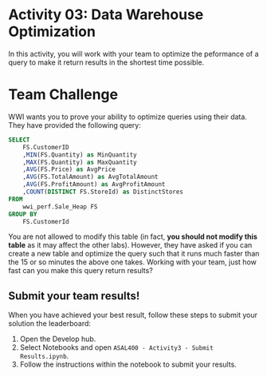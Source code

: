 # Activity 03: Data Warehouse Optimization

In this activity, you will work with your team to optimize the peformance of a query to make it return results in the shortest time possible. 

# Team Challenge 

WWI wants you to prove your ability to optimize queries using their data. They have provided the following query:

``` SQL
SELECT
    FS.CustomerID
    ,MIN(FS.Quantity) as MinQuantity
    ,MAX(FS.Quantity) as MaxQuantity
    ,AVG(FS.Price) as AvgPrice
    ,AVG(FS.TotalAmount) as AvgTotalAmount
    ,AVG(FS.ProfitAmount) as AvgProfitAmount
    ,COUNT(DISTINCT FS.StoreId) as DistinctStores
FROM
    wwi_perf.Sale_Heap FS
GROUP BY
    FS.CustomerId

```
You are not allowed to modify this table (in fact, **you should not modify this table** as it may affect the other labs). However, they have asked if you can create a new table and optimize the query such that it runs much faster than the 15 or so minutes the above one takes. Working with your team, just how fast can you make this query return results?

## Submit your team results!

When you have achieved your best result, follow these steps to submit your solution the leaderboard:

1. Open the Develop hub.
2. Select Notebooks and open `ASAL400 - Activity3 - Submit Results.ipynb`.
3. Follow the instructions within the notebook to submit your results.





